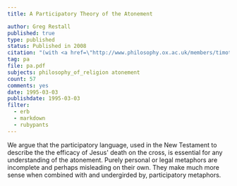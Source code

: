 ```yaml
---
title: A Participatory Theory of the Atonement

author: Greg Restall
published: true
type: published
status: Published in 2008
citation: "(with <a href=\"http://www.philosophy.ox.ac.uk/members/timothy_bayne\">Tim Bayne</a>) &ldquo;A Participatory Theory of the Atonement,&rdquo; pages 150&ndash;166 in <em><a href=\"http://www.palgrave.com/philosophy/newwaves.asp\">New Waves in Philosophy of Religion</a></em>, edited by Yujin Nagasawa and Erik Wielenberg, Palgrave, 2008."
tag: pa
file: pa.pdf
subjects: philosophy_of_religion atonement 
count: 57
comments: yes
date: 1995-03-03
publishdate: 1995-03-03
filter:
  - erb
  - markdown
  - rubypants
---
```

We argue that the participatory language, used in the New Testament to describe the the efficacy of Jesus' death on the cross, is essential for any understanding of the atonement. Purely personal or legal metaphors are incomplete and perhaps misleading on their own. They make much more sense when combined with and undergirded by, participatory metaphors.